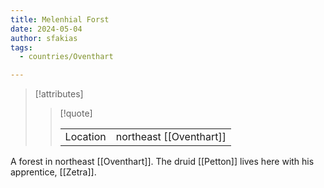```yaml
---
title: Melenhial Forst
date: 2024-05-04
author: sfakias
tags:
  - countries/Oventhart

---
```

> [!attributes]
> 
> > [!quote]
> >
> > | | |
> > | --- | --- |
> > | Location | northeast [[Oventhart]] |

A forest in northeast [[Oventhart]]. The druid [[Petton]] lives here with his apprentice, [[Zetra]].